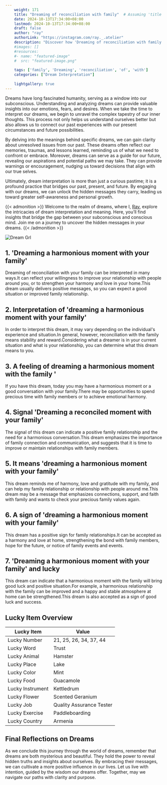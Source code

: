 ```yaml
---
    weight: 171
    title: "Dreaming of reconciliation with family"  # Assuming 'title' column exists
    date: 2024-10-13T17:34:00+08:00
    lastmod: 2024-10-13T17:34:00+08:00
    draft: false
    author: "ray"
    authorLink: "https://instagram.com/ray._.atelier"
    description: "Discover how 'Dreaming of reconciliation with family' can interpret your future and uncover its significant meanings in your life."
    #images: []
    #resources:
    #- name: "featured-image"
    #  src: "featured-image.png"
    
    tags: ['family', 'Dreaming', 'reconciliation', 'of', 'with']
    categories: ["Dream Interpretation"]
    
    lightgallery: true
---
```

    
Dreams have long fascinated humanity, serving as a window into our subconscious. Understanding and analyzing dreams can provide valuable insights into our emotions, fears, and desires. When we take the time to interpret our dreams, we begin to unravel the complex tapestry of our inner thoughts. This process not only helps us understand ourselves better but also allows us to connect our past experiences with our present circumstances and future possibilities.

By delving into the meanings behind specific dreams, we can gain clarity about unresolved issues from our past. These dreams often reflect our memories, traumas, and lessons learned, reminding us of what we need to confront or embrace. Moreover, dreams can serve as a guide for our future, revealing our aspirations and potential paths we may take. They can provide warnings or encouragement, nudging us toward decisions that align with our true selves.

Ultimately, dream interpretation is more than just a curious pastime; it is a profound practice that bridges our past, present, and future. By engaging with our dreams, we can unlock the hidden messages they carry, leading us toward greater self-awareness and personal growth.

{{< admonition >}}
Welcome to the realm of dreams, where I, [Ray](https://instagram.com/ray._.atelier), explore the intricacies of dream interpretation and meaning. Here, you’ll find insights that bridge the gap between your subconscious and conscious mind. Join me on a journey to uncover the hidden messages in your dreams.
{{< /admonition >}}

![Dream Grl](https://cdn.pixabay.com/photo/2017/11/02/03/35/gothic-2910057_1280.jpg "Dream Grl")

## 1. 'Dreaming a harmonious moment with your family'
Dreaming of reconciliation with your family can be interpreted in many ways.It can reflect your willingness to improve your relationship with people around you, or to strengthen your harmony and love in your home.This dream usually delivers positive messages, so you can expect a good situation or improved family relationship.

## 2. Interpretation of 'dreaming a harmonious moment with your family'
In order to interpret this dream, it may vary depending on the individual's experience and situation.In general, however, reconciliation with the family means stability and reward.Considering what a dreamer is in your current situation and what is your relationship, you can determine what this dream means to you.

## 3. A feeling of dreaming a harmonious moment with the family '
If you have this dream, today you may have a harmonious moment or a good conversation with your family.There may be opportunities to spend precious time with family members or to achieve emotional harmony.

## 4. Signal 'Dreaming a reconciled moment with your family'
The signal of this dream can indicate a positive family relationship and the need for a harmonious conversation.This dream emphasizes the importance of family connection and communication, and suggests that it is time to improve or maintain relationships with family members.

## 5. It means 'dreaming a harmonious moment with your family'
This dream reminds me of harmony, love and gratitude with my family, and can help my family relationship or relationship with people around me.This dream may be a message that emphasizes connections, support, and faith with family and wants to check your precious family values again.

## 6. A sign of 'dreaming a harmonious moment with your family'
This dream has a positive sign for family relationships.It can be accepted as a harmony and love at home, strengthening the bond with family members, hope for the future, or notice of family events and events.

## 7. 'Dreaming a harmonious moment with your family' and lucky
This dream can indicate that a harmonious moment with the family will bring good luck and positive situation.For example, a harmonious relationship with the family can be improved and a happy and stable atmosphere at home can be strengthened.This dream is also accepted as a sign of good luck and success.

## Lucky Item Overview
| Lucky Item          | Value              |
|---------------|--------------------|
| Lucky Number        | 21, 25, 26, 34, 37, 44  |
| Lucky Word          | Trust |
| Lucky Animal        | Hamster |
| Lucky Place         | Lake     |
| Lucky Color         | Mint     |
| Lucky Food          | Guacamole      |
| Lucky Instrument    | Kettledrum |
| Lucky Flower        | Scented Geranium    |
| Lucky Job           | Quality Assurance Tester       |
| Lucky Exercise      | Paddleboarding  |
| Lucky Country       | Armenia    |


##  Final Reflections on Dreams

As we conclude this journey through the world of dreams, remember that dreams are both mysterious and beautiful. They hold the power to reveal hidden truths and insights about ourselves. By embracing their messages, we can cultivate a more positive influence in our lives. Let us live with intention, guided by the wisdom our dreams offer. Together, may we navigate our paths with clarity and purpose.
